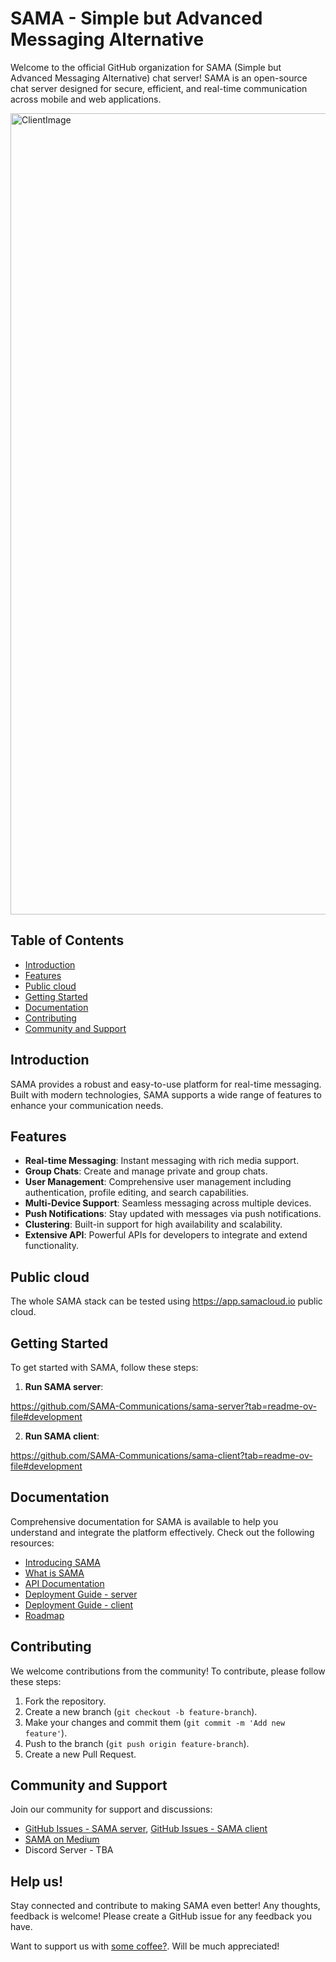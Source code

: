 # SAMA - Simple but Advanced Messaging Alternative

Welcome to the official GitHub organization for SAMA (Simple but Advanced Messaging Alternative) chat server! SAMA is an open-source chat server designed for secure, efficient, and real-time communication across mobile and web applications.

<img width="1282" alt="ClientImage" src="https://github.com/SAMA-Communications/sama-client/assets/98953475/fe8dfd1c-462d-46d2-aa24-5792b36e23f2">

## Table of Contents
- [Introduction](#introduction)
- [Features](#features)
- [Public cloud](#public-cloud)
- [Getting Started](#getting-started)
- [Documentation](#documentation)
- [Contributing](#contributing)
- [Community and Support](#community-and-support)

## Introduction
SAMA provides a robust and easy-to-use platform for real-time messaging. Built with modern technologies, SAMA supports a wide range of features to enhance your communication needs.

## Features
- **Real-time Messaging**: Instant messaging with rich media support.
- **Group Chats**: Create and manage private and group chats.
- **User Management**: Comprehensive user management including authentication, profile editing, and search capabilities.
- **Multi-Device Support**: Seamless messaging across multiple devices.
- **Push Notifications**: Stay updated with messages via push notifications.
- **Clustering**: Built-in support for high availability and scalability.
- **Extensive API**: Powerful APIs for developers to integrate and extend functionality.

## Public cloud

The whole SAMA stack can be tested using https://app.samacloud.io public cloud.

## Getting Started
To get started with SAMA, follow these steps:

1. **Run SAMA server**:

https://github.com/SAMA-Communications/sama-server?tab=readme-ov-file#development

2. **Run SAMA client**:

https://github.com/SAMA-Communications/sama-client?tab=readme-ov-file#development

## Documentation
Comprehensive documentation for SAMA is available to help you understand and integrate the platform effectively. Check out the following resources:
- [Introducing SAMA](https://medium.com/sama-communications/introducing-sama-simple-but-advanced-messaging-alternative-chat-server-524a532e2040)
- [What is SAMA](https://medium.com/sama-communications/what-is-sama-a6d9045fd69a)
- [API Documentation](https://github.com/SAMA-Communications/sama-server/blob/main/docs/API.md)
- [Deployment Guide - server](https://github.com/SAMA-Communications/sama-server?tab=readme-ov-file#development)
- [Deployment Guide - client](https://github.com/SAMA-Communications/sama-client?tab=readme-ov-file#development)
- [Roadmap](https://github.com/SAMA-Communications/sama-server/blob/main/docs/ROADMAP.md)

## Contributing
We welcome contributions from the community! To contribute, please follow these steps:
1. Fork the repository.
2. Create a new branch (`git checkout -b feature-branch`).
3. Make your changes and commit them (`git commit -m 'Add new feature'`).
4. Push to the branch (`git push origin feature-branch`).
5. Create a new Pull Request.

## Community and Support
Join our community for support and discussions:
- [GitHub Issues - SAMA server](https://github.com/SAMA-Communications/sama-server/issues), [GitHub Issues - SAMA client](https://github.com/SAMA-Communications/sama-client/issues)
- [SAMA on Medium](https://medium.com/sama-communications)
- Discord Server - TBA

## Help us!

Stay connected and contribute to making SAMA even better! Any thoughts, feedback is welcome! Please create a GitHub issue for any feedback you have.

Want to support us with [some coffee?](https://www.buymeacoffee.com/khomenkoigor). Will be much appreciated!


